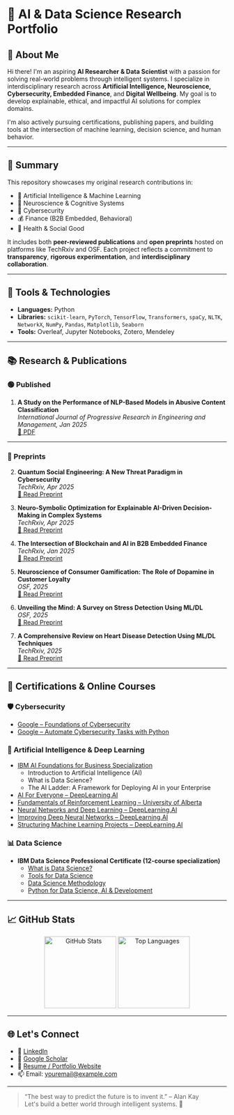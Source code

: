 # 🧠 AI & Data Science Research Portfolio

## 👋 About Me

Hi there! I'm an aspiring **AI Researcher & Data Scientist** with a passion for solving real-world problems through intelligent systems. I specialize in interdisciplinary research across **Artificial Intelligence, Neuroscience, Cybersecurity, Embedded Finance**, and **Digital Wellbeing**. My goal is to develop explainable, ethical, and impactful AI solutions for complex domains.

I'm also actively pursuing certifications, publishing papers, and building tools at the intersection of machine learning, decision science, and human behavior.

---

## 📌 Summary

This repository showcases my original research contributions in:
- 🤖 Artificial Intelligence & Machine Learning
- 🧬 Neuroscience & Cognitive Systems
- 🔐 Cybersecurity
- 💰 Finance (B2B Embedded, Behavioral)
- 💖 Health & Social Good

It includes both **peer-reviewed publications** and **open preprints** hosted on platforms like TechRxiv and OSF. Each project reflects a commitment to **transparency**, **rigorous experimentation**, and **interdisciplinary collaboration**.

---

## 🧰 Tools & Technologies

- **Languages:** Python  
- **Libraries:** `scikit-learn`, `PyTorch`, `TensorFlow`, `Transformers`, `spaCy`, `NLTK`, `NetworkX`, `NumPy`, `Pandas`, `Matplotlib`, `Seaborn`  
- **Tools:** Overleaf, Jupyter Notebooks, Zotero, Mendeley

---

## 📚 Research & Publications

### 🟢 Published
1. **A Study on the Performance of NLP-Based Models in Abusive Content Classification**  
   _International Journal of Progressive Research in Engineering and Management, Jan 2025_  
   [📄 PDF](https://www.doi.org/10.58257/IJPREMS38262)

---

### 🔬 Preprints

2. **Quantum Social Engineering: A New Threat Paradigm in Cybersecurity**  
   _TechRxiv, Apr 2025_  
   [📄 Read Preprint](https://doi.org/10.36227/techrxiv.174363042.22068772/v1)

3. **Neuro-Symbolic Optimization for Explainable AI-Driven Decision-Making in Complex Systems**  
   _TechRxiv, Apr 2025_  
   [📄 Read Preprint](https://doi.org/10.36227/techrxiv.174431322.29730206/v1)

4. **The Intersection of Blockchain and AI in B2B Embedded Finance**  
   _TechRxiv, Jan 2025_  
   [📄 Read Preprint](https://doi.org/10.36227/techrxiv.174431344.40887416/v1)

5. **Neuroscience of Consumer Gamification: The Role of Dopamine in Customer Loyalty**  
   _OSF, 2025_  
   [📄 Read Preprint](https://papers.ssrn.com/sol3/papers.cfm?abstract_id=5105373)

6. **Unveiling the Mind: A Survey on Stress Detection Using ML/DL**  
   _OSF, 2025_  
   [📄 Read Preprint](https://osf.io/w8a3y_v1/)

7. **A Comprehensive Review on Heart Disease Detection Using ML/DL Techniques**  
   _TechRxiv, 2025_  
   [📄 Read Preprint](https://doi.org/10.36227/techrxiv.174494889.99688489/v1)

---

## 📜 Certifications & Online Courses

### 🛡️ Cybersecurity
- [Google – Foundations of Cybersecurity](https://www.coursera.org/account/accomplishments/certificate/CEHENRNCPGTZ)
- [Google – Automate Cybersecurity Tasks with Python](https://www.coursera.org/account/accomplishments/certificate/CEHENRNCPGTZ)

### 🤖 Artificial Intelligence & Deep Learning
- [IBM AI Foundations for Business Specialization](https://www.coursera.org/account/accomplishments/specialization/certificate/MD2J2FJ2ID1L)
  - Introduction to Artificial Intelligence (AI)
  - What is Data Science?
  - The AI Ladder: A Framework for Deploying AI in your Enterprise
- [AI For Everyone – DeepLearning.AI](https://www.coursera.org/account/accomplishments/certificate/B7662S6TIOWL)
- [Fundamentals of Reinforcement Learning – University of Alberta](https://www.coursera.org/account/accomplishments/certificate/PNRD2S7A64YH)
- [Neural Networks and Deep Learning – DeepLearning.AI](https://www.coursera.org/account/accomplishments/certificate/DCW8TGUV9DQS)
- [Improving Deep Neural Networks – DeepLearning.AI](https://www.coursera.org/account/accomplishments/certificate/A5P8ARITV3GU)
- [Structuring Machine Learning Projects – DeepLearning.AI](https://www.coursera.org/account/accomplishments/certificate/WLJVZ0EY3T84)

### 📊 Data Science
- **IBM Data Science Professional Certificate (12-course specialization)**  
  - [What is Data Science?](https://www.coursera.org/account/accomplishments/certificate/B52F8CJKE09O)  
  - [Tools for Data Science](https://www.coursera.org/account/accomplishments/certificate/SQT4BS1XU3JG)  
  - [Data Science Methodology](https://www.coursera.org/account/accomplishments/certificate/37626SZTSBHB)  
  - [Python for Data Science, AI & Development](https://coursera.org/verify/6D344GLRMMOM)

---

## 📈 GitHub Stats

<p align="center">
  <img src="https://github-readme-stats.vercel.app/api?username=YourGitHubUsername&show_icons=true&theme=radical" alt="GitHub Stats" height="165">
  <img src="https://github-readme-stats.vercel.app/api/top-langs/?username=YourGitHubUsername&layout=compact&theme=radical" alt="Top Languages" height="165">
</p>

---

## 🌐 Let's Connect

- 💼 [LinkedIn](https://linkedin.com/in/YOUR-LINK)
- 🧠 [Google Scholar](https://scholar.google.com/citations?user=YOUR-ID)
- 🧾 [Resume / Portfolio Website](https://your-portfolio.com)
- 📫 Email: youremail@example.com

---

> “The best way to predict the future is to invent it.” – Alan Kay  
> Let's build a better world through intelligent systems. 🚀
